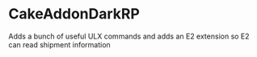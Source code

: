 # CakeAddonDarkRP

Adds a bunch of useful ULX commands and adds an E2 extension so E2 can read shipment information
